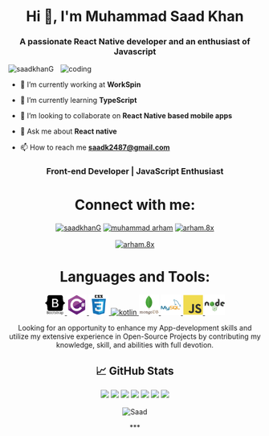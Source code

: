 <h1 align="center">Hi 👋, I'm Muhammad Saad Khan</h1>
<h3 align="center">A passionate React Native developer and an enthusiast of Javascript</h3>
<img align="right" alt="coding" width="400" src="https://cdn.dribbble.com/users/1162077/screenshots/3848914/programmer.gif">




<p align="left"> <img src="https://komarev.com/ghpvc/?username=saadkhanG&label=Profile%20views&color=0e75b6&style=flat" alt="saadkhanG" /> </p>


- 🔭 I’m currently working at **WorkSpin**

- 🌱 I’m currently learning **TypeScript**

- 👯 I’m looking to collaborate on **React Native based mobile apps**

- 💬 Ask me about **React native**

- 📫 How to reach me **saadk2487@gmail.com**

<h3 align="center">Front-end Developer | JavaScript Enthusiast </h3>
   <div align="center">
<!-- <h1 align="center">Achievement 🏆</h1>
<p align="center"><img src="https://github-profile-trophy.vercel.app/?username=arham-12336&theme=darkhub" /></a> </p> -->
<h1 align="center">Connect with me:</h3>
<p align="center">

<a href="https://www.linkedin.com/in/saad-khan-5a4167236?utm_source=share&utm_campaign=share_via&utm_content=profile&utm_medium=android_app" target="blank"><img align="center" src="https://raw.githubusercontent.com/rahuldkjain/github-profile-readme-generator/master/src/images/icons/Social/linked-in-alt.svg" alt="saadkhanG" height="30" width="40" /></a>
<a href="https://www.facebook.com/saadkhan2020?mibextid=vk8aRt" target="blank"><img align="center" src="https://raw.githubusercontent.com/rahuldkjain/github-profile-readme-generator/master/src/images/icons/Social/facebook.svg" alt="muhammad arham" height="30" width="40" /></a>
<a href="[https://instagram.com/arham.8x](https://www.instagram.com/saaad_here/)" target="blank"><img align="center" src="https://raw.githubusercontent.com/rahuldkjain/github-profile-readme-generator/master/src/images/icons/Social/instagram.svg" alt="arham.8x" height="30" width="40" /></a>

<a href="https://www.behance.net/saadkhan264" target="blank"><img align="center" src="https://seeklogo.com/images/B/behance-logo-1373E40919-seeklogo.com.png" alt="arham.8x" height="30" width="40" /></a>

</p>

<h1 align="center">Languages and Tools:</h1>
<p align="center"> <a href="https://getbootstrap.com" target="_blank" rel="noreferrer"> <img src="https://raw.githubusercontent.com/devicons/devicon/master/icons/bootstrap/bootstrap-plain-wordmark.svg" alt="bootstrap" width="40" height="40"/> </a> <a href="https://www.w3schools.com/cs/" target="_blank" rel="noreferrer"> <img src="https://raw.githubusercontent.com/devicons/devicon/master/icons/csharp/csharp-original.svg" alt="csharp" width="40" height="40"/> </a> <a href="https://www.w3schools.com/css/" target="_blank" rel="noreferrer"> <img src="https://raw.githubusercontent.com/devicons/devicon/master/icons/css3/css3-original-wordmark.svg" alt="css3" width="40" height="40"/> </a> <a href="https://kotlinlang.org" target="_blank" rel="noreferrer"> <img src="https://www.vectorlogo.zone/logos/kotlinlang/kotlinlang-icon.svg" alt="kotlin" width="40" height="40"/> </a> <a href="https://www.mongodb.com/" target="_blank" rel="noreferrer"> <img src="https://raw.githubusercontent.com/devicons/devicon/master/icons/mongodb/mongodb-original-wordmark.svg" alt="mongodb" width="40" height="40"/> </a> <a href="https://www.mysql.com/" target="_blank" rel="noreferrer"> <img src="https://raw.githubusercontent.com/devicons/devicon/master/icons/mysql/mysql-original-wordmark.svg" alt="mysql" width="40" height="40"/> </a> <a href="https://developer.mozilla.org/en-US/docs/Web/JavaScript" target="_blank" rel="noreferrer"> <img src="https://raw.githubusercontent.com/devicons/devicon/master/icons/javascript/javascript-original.svg" alt="javascript" width="40" height="40"/> </a> <a href="https://nodejs.org" target="_blank" rel="noreferrer"> <img src="https://raw.githubusercontent.com/devicons/devicon/master/icons/nodejs/nodejs-original-wordmark.svg" alt="nodejs" width="40" height="40"/> </a> </p>

Looking for an opportunity to enhance my App-development skills and utilize my extensive experience in Open-Source Projects by contributing my knowledge, skill, and abilities with full devotion.


## &#x1f4c8; GitHub Stats

[![](https://stats.quine.sh/saadkhanG/dependencies?theme=dark)](https://quine.sh?utm_source=widgets&utm_campaign=saadkhanG)
[![](https://stats.quine.sh/saadkhanG/github?theme=dark)](https://quine.sh?utm_source=widgets&utm_campaign=saadkhanG)
![](http://github-profile-summary-cards.vercel.app/api/cards/stats?username=saadkhanG&theme=nord_dark)
![](http://github-profile-summary-cards.vercel.app/api/cards/productive-time?username=saadkhanG&theme=nord_dark&utcOffset=8)
![](http://github-profile-summary-cards.vercel.app/api/cards/most-commit-language?username=saadkhanG&theme=nord_dark)
![](http://github-profile-summary-cards.vercel.app/api/cards/repos-per-language?username=saadkhanG&theme=nord_dark)
![](http://github-profile-summary-cards.vercel.app/api/cards/profile-details?username=saadkhanG&theme=nord_dark)
<div align="center">
<p><img align="center" src="https://github-readme-streak-stats.herokuapp.com/?user=saadkhanG&layout=compact&theme=dark" alt="Saad"/></p>
  </div>
***
